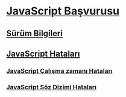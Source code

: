# [JavaScript Başvurusu](javascript-reference.md)
## [Sürüm Bilgileri](javascript-version-information.md)
## [JavaScript Hataları](javascript-errors.md)
### [JavaScript Çalışma zamanı Hataları](javascript-run-time-errors.md)
### [JavaScript Söz Dizimi Hataları](javascript-syntax-errors.md)